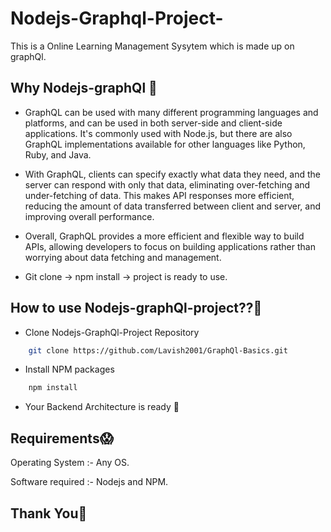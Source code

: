 # Nodejs-Graphql-Project-

This is a Online Learning Management Sysytem which is made up on graphQl.


## Why Nodejs-graphQl 🤔

- GraphQL can be used with many different programming languages and platforms, and can be used in both server-side and client-side applications. It's commonly used with Node.js,  but there are also GraphQL implementations available for other languages like Python, Ruby, and Java.

- With GraphQL, clients can specify exactly what data they need, and the server can respond with only that data, eliminating over-fetching and under-fetching of data. This makes API responses more efficient, reducing the amount of data transferred between client and server, and improving overall performance.

- Overall, GraphQL provides a more efficient and flexible way to build APIs, allowing developers to focus on building applications rather than worrying about data fetching and management.

- Git clone -> npm install -> project is ready to use. 



## How to use Nodejs-graphQl-project??🧐

- Clone Nodejs-GraphQl-Project Repository
```bash
    git clone https://github.com/Lavish2001/GraphQl-Basics.git
```
- Install NPM packages 
```bash
    npm install
```
- Your Backend Architecture is ready 🤙

## Requirements😱

 Operating System  :- Any OS.

 Software required :- Nodejs and NPM.


## Thank You🙏
